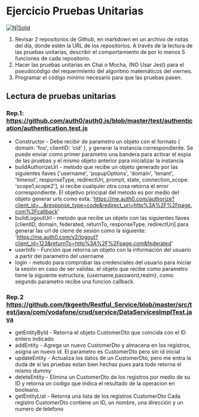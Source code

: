 # Ejercicio Pruebas Unitarias
[![N|Solid](https://cldup.com/dTxpPi9lDf.thumb.png)](https://nodesource.com/products/nsolid)

1. Revisar 2 repositorios de Github, en markdown en un archivo de notas del día, donde estén la URL de los repositorios.
A través de la lectura de las pruebas unitarias, describir el comportamiento de por lo menos 5 funciones de cada repositorio.
2. Hacer las pruebas unitarias en Chai o Mocha, (NO Usar Jest) para el pseudocódigo del requerimiento del algoritmo matemáticos del viernes.
3. Programar el código mínimo necesario para que las pruebas pasen.

## Lectura de pruebas unitarias

### Rep.1: https://github.com/auth0/auth0.js/blob/master/test/authentication/authentication.test.js

*  Constructor - Debe recibir de parametro un objeto con el formato { domain: 'foo', clientID: 'cid' }, y generar la instancia correspondiente. Se puede enviar como primer parametro una bandera para activar el espia de las pruebas y el mismo objeto anterior para inicializar la instancia
*  buildAuthorizeUrl - metodo que recibe un objeto generado por las siguientes llaves ['username', 'popupOptions', 'domain', 'tenant', 'timeout',  responseType, redirectUri, prompt, state,
connection_scope: 'scope1,scope2'], si recibe cualquier otra cosa retorna el error correspondiente. El objetivo principal del metodo es por medio del objeto generar urls como esta: 'https://me.auth0.com/authorize?client_id=...&response_type=code&redirect_uri=http%3A%2F%2Fpage.com%2Fcallback'
*  buildLogoutUrl - metodo que recibe un objeto con las siguientes llaves [clientID,  domain, federated, returnTo, responseType, redirectUri] para generar las url de cierre de sesión como la siguiente: 'https://me.auth0.com/v2/logout?client_id=123&returnTo=http%3A%2F%2Fpage.com&federated'
*  userInfo - Función que retorna un objeto con la información del usuario a partir del parametro del username
*  login - metodo para comprobar las credenciales del usuario para iniciar la sesión en caso de ser validas. el objeto que recibe como parametro tiene la siguiente estructura, {username,password,realm}, como segundo parametro recibe una funcion callback.

### Rep.2 https://github.com/tkgeeth/Restful_Service/blob/master/src/test/java/com/vodafone/crud/service/DataServicesImplTest.java
* getEntityById - Retorna el objeto CustomerDto que coincida con el ID entero indicado
* addEntity - Agrega un nuevo CustomerDto y almacena en los registros, asigna un nuevo id. El parametro es CustomerDto pero sin id inicial
* updateEntity - Actualiza los datos de un CustomerDto, pero me entra la duda de si las pruebas estan bien hechas pues para todo retorna el mismo dummy
* deleteEntity - Elimina un CustomerDto de los registros por medio de su ID y retorna un codigo que indica el resultado de la operacion en booleano.
* getEntityList - Retorna una lista de los registros CustomerDto
Cada registro CustomerDto contiene un ID, un nombre, una dirección y un numero de telefono
